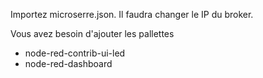 Importez microserre.json. Il faudra changer le IP du broker.

Vous avez besoin d'ajouter les pallettes
<ul><li>node-red-contrib-ui-led</li>
  <li>node-red-dashboard</li></ul>
  
